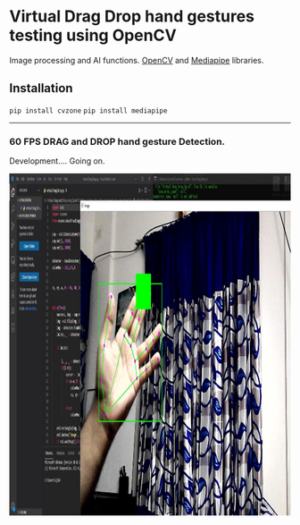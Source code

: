 # Virtual Drag Drop hand gestures testing using OpenCV 

 Image processing and AI functions. 
 [OpenCV](https://github.com/opencv/opencv) and [Mediapipe](https://github.com/google/mediapipe) libraries. 

## Installation

`pip install cvzone`
`pip install mediapipe`

<hr>

### 60 FPS DRAG and DROP hand gesture Detection.

Development.... Going on.

<p align="center">
  <img width="1000" height="612" src=assets/test.JPG>
</p>


</hr>
